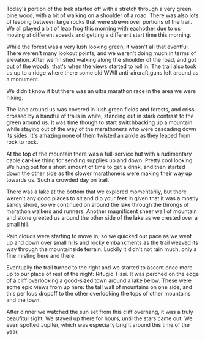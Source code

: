 Today's portion of the trek started off with a stretch through a very green pine wood, with a bit of walking on a shoulder of a road. There was also lots of leaping between large rocks that were strewn over portions of the trail. We all played a bit of leap frog this morning with eachother due to us moving at different speeds and getting a different start time this morning.

While the forest was a very lush looking green, it wasn't all that eventful. There weren't many lookout points, and we weren't doing much in terms of elevation. After we finished walking along the shoulder of the road, and got out of the woods, that's when the views started to roll in. The trail also took us up to a ridge where there some old WWII anti-aircraft guns left around as a monument.

We didn't know it but there was an ultra marathon race in the area we were hiking.

The land around us was covered in lush green fields and forests, and criss- crossed by a handful of trails in white, standing out in stark contrast to the green around us. It was time though to start switchbacking up a mountain while staying out of the way of the marathoners who were cascading down its sides. It's amazing none of them twisted an ankle as they leaped from rock to rock.

At the top of the mountain there was a full-service hut with a rudimentary cable car-like thing for sending supplies up and down. Pretty cool looking. We hung out for a short amount of time to get a drink, and then started down the other side as the slower marathoners were making their way up towards us. Such a crowded day on trail.

There was a lake at the bottom that we explored momentarily, but there weren't any good places to sit and dip your feet in given that it was a mostly sandy shore, so we continued on around the lake through the throngs of marathon walkers and runners. Another magnificent sheer wall of mountain and stone greeted us around the other side of the lake as we crested over a small hill.

Rain clouds were starting to move in, so we quicked our pace as we went up and down over small hills and rocky embankments as the trail weaved its way through the mountainside terrain. Luckily it didn't not rain much, only a fine misting here and there.

Eventually the trail turned to the right and we started to ascent once more up to our place of rest of the night: Rifugio Tissi. It was perched on the edge of a cliff overlooking a good-sized town around a lake below. These were some epic views from up here: the tall wall of mountains on one side, and this perilous dropoff to the other overlooking the tops of other mountains and the town.

After dinner we watched the sun set from this cliff overhang, it was a truly beaufitul sight. We stayed up there for hours, until the stars came out. We even spotted Jupiter, which was especially bright around this time of the year.